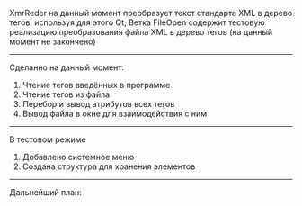 XmrReder на данный момент преобразует текст стандарта XML в дерево тегов, используя для этого Qt;
Ветка FileOpen содержит тестовую реализацию преобразования файла XML в дерево тегов (на данный момент не закончено)

______
Сделанно на данный момент:
1. Чтение тегов введённых в программе
2. Чтение тегов из файла
3. Перебор и вывод атрибутов всех тегов
4. Вывод файла в окне для взаимодействия с ним

_____
В тестовом режиме
1. Добавлено системное меню
2. Создана структура для хранения элементов
______
Дальнейший план:

